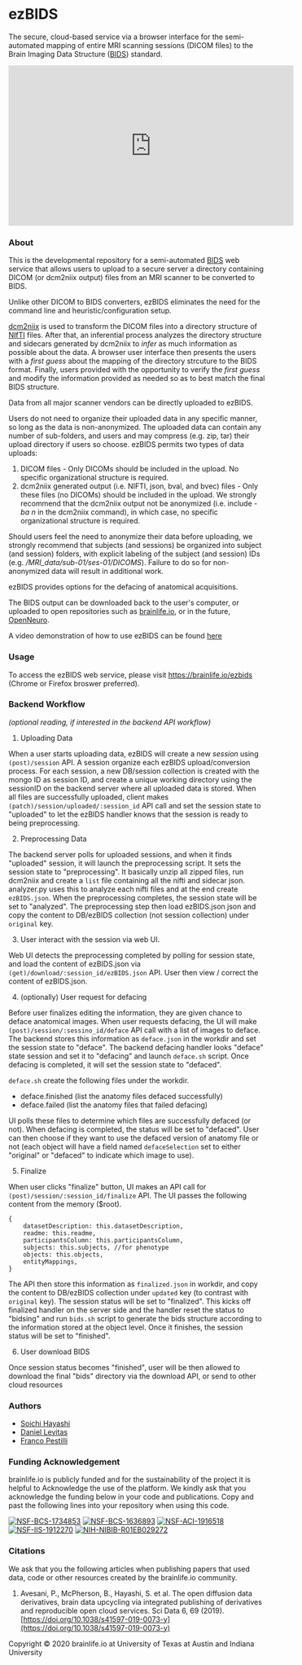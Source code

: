 # ezBIDS
The secure, cloud-based service via a browser interface for the semi-automated mapping of entire MRI scanning sessions (DICOM files) to the Brain Imaging Data Structure ([BIDS](https://bids.neuroimaging.io/)) standard.  

<iframe width="560" height="315" src="https://www.youtube.com/embed/mY3_bmt_e80" title="YouTube video player" frameborder="0" allow="accelerometer; autoplay; clipboard-write; encrypted-media; gyroscope; picture-in-picture" allowfullscreen></iframe>

### About
This is the developmental repository for a semi-automated [BIDS](https://bids.neuroimaging.io/) web service that allows users to upload to a secure server a directory containing DICOM (or dcm2niix output) files from an MRI scanner to be converted to BIDS. 

Unlike other DICOM to BIDS converters, ezBIDS eliminates the need for the command line and heuristic/configuration setup.

[dcm2niix](https://github.com/rordenlab/dcm2niix) is used to transform the DICOM files into a directory structure of [NIfTI](https://nifti.nimh.nih.gov/) files. After that, an inferential process analyzes the directory structure and sidecars generated by dcm2niix to *infer* as much information as possible about the data. A browser user interface then presents the users with a *first guess* about the mapping of the directory strcuture to the BIDS format. Finally, users provided with the opportunity to verify the *first guess* and modify the information provided as needed so as to best match the final BIDS structure. 

Data from all major scanner vendors can be directly uploaded to ezBIDS.

Users do not need to organize their uploaded data in any specific manner, so long as the data is non-anonymized. The uploaded data can contain any number of sub-folders, and users and may compress (e.g. zip, tar) their upload directory if users so choose. ezBIDS permits two types of data uploads:

1. DICOM files - Only DICOMs should be included in the upload. No specific organizational structure is required. 
2. dcm2niix generated output (i.e. NIFTI, json, bval, and bvec) files - Only these files (no DICOMs) should be included in the upload. We strongly recommend that the dcm2niix output not be anonymized (i.e. include *-ba n* in the dcm2niix command), in which case, no specific organizational structure is required.

Should users feel the need to anonymize their data before uploading, we strongly recommend that subjects (and sessions) be organized into subject (and session) folders, with explicit labeling of the subject (and session) IDs (e.g. */MRI_data/sub-01/ses-01/DICOMS*). Failure to do so for non-anonymized data will result in additional work.

ezBIDS provides options for the defacing of anatomical acquisitions.

The BIDS output can be downloaded back to the user's computer, or uploaded to open repositories such as
[brainlife.io](https://brainlife.io/), or in the future, [OpenNeuro](https://openneuro.org/).

A video demonstration of how to use ezBIDS can be found [here](https://www.youtube.com/watch?v=mY3_bmt_e80)


### Usage
To access the ezBIDS web service, please visit https://brainlife.io/ezbids (Chrome or Firefox broswer preferred).

### Backend Workflow
*(optional reading, if interested in the backend API workflow)*

1. Uploading Data

When a user starts uploading data, ezBIDS will create a new *session* using `(post)/session` API. A session organize each ezBIDS upload/conversion process. For each session, a new DB/session collection is created with the mongo ID as session ID, and create a unique working directory using the sessionID on the backend server where all uploaded data is stored. When all files are successfully uploaded, client makes `(patch)/session/uploaded/:session_id` API call and set the session state to "uploaded" to let the ezBIDS handler knows that the session is ready to being preprocessing.

2. Preprocessing Data

The backend server polls for uploaded sessions, and when it finds "uploaded" session, it will launch the preprocessing script. It sets the session state to "preprocessing". It basically unzip all zipped files, run dcm2niix and create a `list` file containing all the nifti and sidecar json. analyzer.py uses this to analyze each nifti files and at the end create `ezBIDS.json`. When the preprocessing completes, the session state will be set to "analyzed". The preprocessing step then load ezBIDS.json json and copy the content to DB/ezBIDS collection (not session collection) under `original` key.

3. User interact with the session via web UI.

Web UI detects the preprocessing completed by polling for session state, and load the content of ezBIDS.json via `(get)/download/:session_id/ezBIDS.json` API. User then view / correct the content of ezBIDS.json. 

4. (optionally) User request for defacing

Before user finalizes editing the information, they are given chance to deface anatomical images. When user requests defacing, the UI will make `(post)/session/:sessino_id/deface` API call with a list of images to deface.
The backend stores this information as `deface.json` in the workdir and set the session state to "deface". The backend defacing handler looks "deface" state session and set it to "defacing" and launch `deface.sh` script. Once defacing is completed, it will set the session state to "defaced".

`deface.sh` create the following files under the workdir.

* deface.finished (list the anatomy files defaced successfully) 
* deface.failed (list the anatomy files that failed defacing)

UI polls these files to determine which files are successfully defaced (or not). When defacing is completed, the status will be set to "defaced". User can then choose if they want to use the defaced version of anatomy file or not (each object will have a field named `defaceSelection` set to either "original" or "defaced" to indicate which image to use). 

5. Finalize

When user clicks "finalize" button, UI makes an API call for `(post)/session/:session_id/finalize` API. The UI passes the following content from the memory ($root).

```
{
    datasetDescription: this.datasetDescription,
    readme: this.readme,
    participantsColumn: this.participantsColumn,
    subjects: this.subjects, //for phenotype
    objects: this.objects,
    entityMappings,
}
```

The API then store this information as `finalized.json` in workdir, and copy the content to DB/ezBIDS collection under `updated` key (to contrast with `original` key). The session status will be set to "finalized". This kicks off finalized handler on the server side and the handler reset the status to "bidsing" and run `bids.sh` script to generate the bids structure according to the information stored at the object level. Once it finishes, the session status will be set to "finished".

6. User download BIDS

Once session status becomes "finished", user will be then allowed to download the final "bids" directory via the download API, or send to other cloud resources

### Authors
- [Soichi Hayashi](soichih@gmail.com)
- [Daniel Levitas](dlevitas@iu.edu)
- [Franco Pestilli](pestilli@utexas.edu)

### Funding Acknowledgement
brainlife.io is publicly funded and for the sustainability of the project it is helpful to Acknowledge the use of the platform. We kindly ask that you acknowledge the funding below in your code and publications. Copy and past the following lines into your repository when using this code.

[![NSF-BCS-1734853](https://img.shields.io/badge/NSF_BCS-1734853-blue.svg)](https://nsf.gov/awardsearch/showAward?AWD_ID=1734853)
[![NSF-BCS-1636893](https://img.shields.io/badge/NSF_BCS-1636893-blue.svg)](https://nsf.gov/awardsearch/showAward?AWD_ID=1636893)
[![NSF-ACI-1916518](https://img.shields.io/badge/NSF_ACI-1916518-blue.svg)](https://nsf.gov/awardsearch/showAward?AWD_ID=1916518)
[![NSF-IIS-1912270](https://img.shields.io/badge/NSF_IIS-1912270-blue.svg)](https://nsf.gov/awardsearch/showAward?AWD_ID=1912270)
[![NIH-NIBIB-R01EB029272](https://img.shields.io/badge/NIH_NIBIB-R01EB029272-green.svg)](https://grantome.com/grant/NIH/R01-EB029272-01)

### Citations
We ask that you the following articles when publishing papers that used data, code or other resources created by the brainlife.io community.

1. Avesani, P., McPherson, B., Hayashi, S. et al. The open diffusion data derivatives, brain data upcycling via integrated publishing of derivatives and reproducible open cloud services. Sci Data 6, 69 (2019). [https://doi.org/10.1038/s41597-019-0073-y](https://doi.org/10.1038/s41597-019-0073-y)

Copyright © 2020 brainlife.io at University of Texas at Austin and Indiana University

